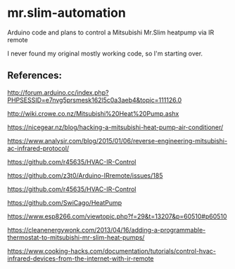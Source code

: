 mr.slim-automation
==================

Arduino code and plans to control a Mitsubishi Mr.Slim heatpump via IR remote

I never found my original mostly working code, so I'm starting over.

## References:

http://forum.arduino.cc/index.php?PHPSESSID=e7nvg5prsmesk162l5c0a3aeb4&topic=111126.0

http://wiki.crowe.co.nz/Mitsubishi%20Heat%20Pump.ashx

https://nicegear.nz/blog/hacking-a-mitsubishi-heat-pump-air-conditioner/

https://www.analysir.com/blog/2015/01/06/reverse-engineering-mitsubishi-ac-infrared-protocol/

https://github.com/r45635/HVAC-IR-Control

https://github.com/z3t0/Arduino-IRremote/issues/185

https://github.com/r45635/HVAC-IR-Control

https://github.com/SwiCago/HeatPump

https://www.esp8266.com/viewtopic.php?f=29&t=13207&p=60510#p60510

https://cleanenergywonk.com/2013/04/16/adding-a-programmable-thermostat-to-mitsubishi-mr-slim-heat-pumps/

https://www.cooking-hacks.com/documentation/tutorials/control-hvac-infrared-devices-from-the-internet-with-ir-remote

